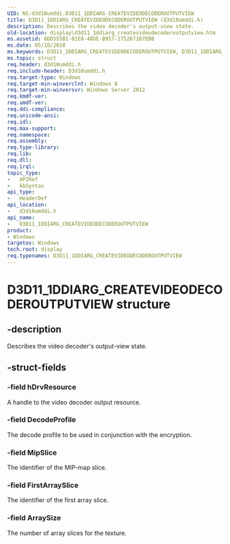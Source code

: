 ```yaml
---
UID: NS:d3d10umddi.D3D11_1DDIARG_CREATEVIDEODECODEROUTPUTVIEW
title: D3D11_1DDIARG_CREATEVIDEODECODEROUTPUTVIEW (d3d10umddi.h)
description: Describes the video decoder's output-view state.
old-location: display\d3d11_1ddiarg_createvideodecoderoutputview.htm
ms.assetid: 6DD555B1-01E8-48DE-B957-2752671B7EBB
ms.date: 05/10/2018
ms.keywords: D3D11_1DDIARG_CREATEVIDEODECODEROUTPUTVIEW, D3D11_1DDIARG_CREATEVIDEODECODEROUTPUTVIEW structure [Display Devices], PD3D11_1DDIARG_CREATEVIDEODECODEROUTPUTVIEW, PD3D11_1DDIARG_CREATEVIDEODECODEROUTPUTVIEW structure pointer [Display Devices], d3d10umddi/D3D11_1DDIARG_CREATEVIDEODECODEROUTPUTVIEW, d3d10umddi/PD3D11_1DDIARG_CREATEVIDEODECODEROUTPUTVIEW, display.d3d11_1ddiarg_createvideodecoderoutputview
ms.topic: struct
req.header: d3d10umddi.h
req.include-header: D3d10umddi.h
req.target-type: Windows
req.target-min-winverclnt: Windows 8
req.target-min-winversvr: Windows Server 2012
req.kmdf-ver: 
req.umdf-ver: 
req.ddi-compliance: 
req.unicode-ansi: 
req.idl: 
req.max-support: 
req.namespace: 
req.assembly: 
req.type-library: 
req.lib: 
req.dll: 
req.irql: 
topic_type:
-	APIRef
-	kbSyntax
api_type:
-	HeaderDef
api_location:
-	d3d10umddi.h
api_name:
-	D3D11_1DDIARG_CREATEVIDEODECODEROUTPUTVIEW
product:
- Windows
targetos: Windows
tech.root: display
req.typenames: D3D11_1DDIARG_CREATEVIDEODECODEROUTPUTVIEW
---
```


# D3D11_1DDIARG_CREATEVIDEODECODEROUTPUTVIEW structure


## -description


Describes the video decoder's output-view state.


## -struct-fields




### -field hDrvResource

A handle to the video decoder output resource.


### -field DecodeProfile

The decode profile to be used in conjunction with the encryption.


### -field MipSlice

The identifier of the MIP-map slice.


### -field FirstArraySlice

The identifier of the first array slice.


### -field ArraySize

The number of array slices for the texture.

